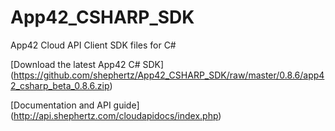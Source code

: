App42_CSHARP_SDK
================

App42 Cloud API Client SDK files for C#

[Download the latest App42 C# SDK] (https://github.com/shephertz/App42_CSHARP_SDK/raw/master/0.8.6/app42_csharp_beta_0.8.6.zip)

[Documentation and API guide] (http://api.shephertz.com/cloudapidocs/index.php)

